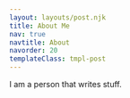 ```yaml
---
layout: layouts/post.njk
title: About Me
nav: true
navtitle: About
navorder: 20
templateClass: tmpl-post
---
```


I am a person that writes stuff.
